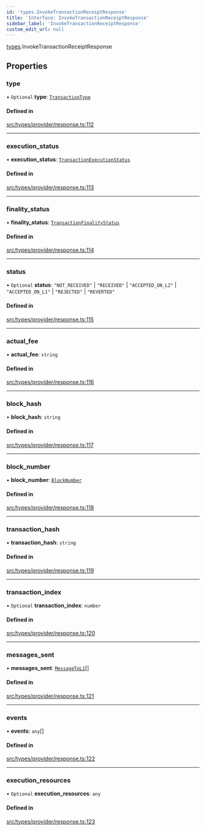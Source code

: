```yaml
---
id: 'types.InvokeTransactionReceiptResponse'
title: 'Interface: InvokeTransactionReceiptResponse'
sidebar_label: 'InvokeTransactionReceiptResponse'
custom_edit_url: null
---
```


[types](../namespaces/types.md).InvokeTransactionReceiptResponse

## Properties

### type

• `Optional` **type**: [`TransactionType`](../enums/types.TransactionType.md)

#### Defined in

[src/types/provider/response.ts:112](https://github.com/starknet-io/starknet.js/blob/v5.24.3/src/types/provider/response.ts#L112)

---

### execution_status

• **execution_status**: [`TransactionExecutionStatus`](../enums/types.TransactionExecutionStatus.md)

#### Defined in

[src/types/provider/response.ts:113](https://github.com/starknet-io/starknet.js/blob/v5.24.3/src/types/provider/response.ts#L113)

---

### finality_status

• **finality_status**: [`TransactionFinalityStatus`](../enums/types.TransactionFinalityStatus.md)

#### Defined in

[src/types/provider/response.ts:114](https://github.com/starknet-io/starknet.js/blob/v5.24.3/src/types/provider/response.ts#L114)

---

### status

• `Optional` **status**: `"NOT_RECEIVED"` \| `"RECEIVED"` \| `"ACCEPTED_ON_L2"` \| `"ACCEPTED_ON_L1"` \| `"REJECTED"` \| `"REVERTED"`

#### Defined in

[src/types/provider/response.ts:115](https://github.com/starknet-io/starknet.js/blob/v5.24.3/src/types/provider/response.ts#L115)

---

### actual_fee

• **actual_fee**: `string`

#### Defined in

[src/types/provider/response.ts:116](https://github.com/starknet-io/starknet.js/blob/v5.24.3/src/types/provider/response.ts#L116)

---

### block_hash

• **block_hash**: `string`

#### Defined in

[src/types/provider/response.ts:117](https://github.com/starknet-io/starknet.js/blob/v5.24.3/src/types/provider/response.ts#L117)

---

### block_number

• **block_number**: [`BlockNumber`](../namespaces/types.md#blocknumber)

#### Defined in

[src/types/provider/response.ts:118](https://github.com/starknet-io/starknet.js/blob/v5.24.3/src/types/provider/response.ts#L118)

---

### transaction_hash

• **transaction_hash**: `string`

#### Defined in

[src/types/provider/response.ts:119](https://github.com/starknet-io/starknet.js/blob/v5.24.3/src/types/provider/response.ts#L119)

---

### transaction_index

• `Optional` **transaction_index**: `number`

#### Defined in

[src/types/provider/response.ts:120](https://github.com/starknet-io/starknet.js/blob/v5.24.3/src/types/provider/response.ts#L120)

---

### messages_sent

• **messages_sent**: [`MessageToL1`](types.MessageToL1.md)[]

#### Defined in

[src/types/provider/response.ts:121](https://github.com/starknet-io/starknet.js/blob/v5.24.3/src/types/provider/response.ts#L121)

---

### events

• **events**: `any`[]

#### Defined in

[src/types/provider/response.ts:122](https://github.com/starknet-io/starknet.js/blob/v5.24.3/src/types/provider/response.ts#L122)

---

### execution_resources

• `Optional` **execution_resources**: `any`

#### Defined in

[src/types/provider/response.ts:123](https://github.com/starknet-io/starknet.js/blob/v5.24.3/src/types/provider/response.ts#L123)
